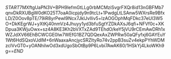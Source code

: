 $START$7MXftgUaPN3V+BPH9lefmGtLLg0rbMCMziSvgrFXQr8id13nGBFMb7qnvDkRXUBgW0dKO25T7oaA0icpjdy9n9tcLt+1PwdgLtLSAnw5WXrsRe9BfxLD/Z0Oov8pTE/79iR8yrPewI9Ncx7JklJvIIiv5+lzAOGOphMqFDkc37eUl3W5O+DkKEgrWJ+yXtKj40nmVz4Jhuyy1yd3bfuSgtYZDkAXsJ6qfi+NFVf0c+XKDpua3KWjuOwx+sz4A8KE3Kh2bVXTxZAd9TEhdO/keY5jVU9rCEmAwDRh1xWZJdXV66EhBCWCGE0lw7WEfG1BZ7QDQexAxZWPRw50aQFyfxj6GAYEuY1Wt6HdSQxoVJdIM+6nWaaxaAncjycSRZItyRo74v2ppB3suZv4ekpPYhWDMzclVvGT0+yOANhilwOd3xdUgoSbOtBp9P6Lvbi7AwAK60/1HSkYj4LkoWKh9g==$END$